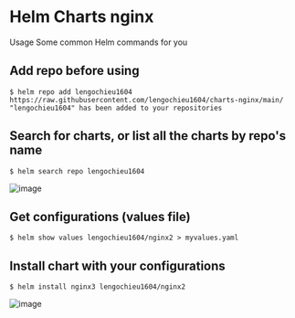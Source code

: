 # Helm Charts nginx

Usage
Some common Helm commands for you

## Add repo before using
    $ helm repo add lengochieu1604 https://raw.githubusercontent.com/lengochieu1604/charts-nginx/main/
    "lengochieu1604" has been added to your repositories

## Search for charts, or list all the charts by repo's name
    $ helm search repo lengochieu1604
![image](https://user-images.githubusercontent.com/98753976/162600867-1a5fd7de-d540-4374-a786-f4031e1defbe.png)

## Get configurations (values file)
    $ helm show values lengochieu1604/nginx2 > myvalues.yaml

## Install chart with your configurations
    $ helm install nginx3 lengochieu1604/nginx2
![image](https://user-images.githubusercontent.com/98753976/162600921-8353acf5-348d-4c35-ac10-d6a31a92b6a1.png)

